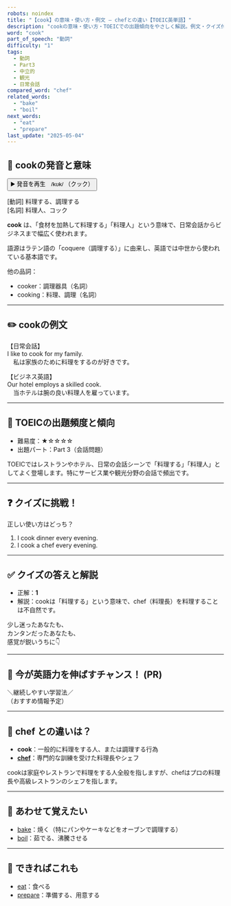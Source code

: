 ```yaml
---
robots: noindex
title: "【cook】の意味・使い方・例文 ― chefとの違い【TOEIC英単語】"
description: "cookの意味・使い方・TOEICでの出題傾向をやさしく解説。例文・クイズ付きでchefとの違いもわかりやすく学べます。"
word: "cook"
part_of_speech: "動詞"
difficulty: "1"
tags:
  - 動詞
  - Part3
  - 中立的
  - 観光
  - 日常会話
compared_word: "chef"
related_words:
  - "bake"
  - "boil"
next_words:
  - "eat"
  - "prepare"
last_update: "2025-05-04"
---
```


## 🔰 cookの発音と意味

<button class="play-audio" onclick="playTTS('cook')">
  <span class="play-audio-main">
    ▶️ 発音を再生　/kʊk/
  </span>
  <span class="play-audio-sub">
    （クック）
  </span>
</button>

[動詞] 料理する、調理する  
[名詞] 料理人、コック

**cook** は、「食材を加熱して料理する」「料理人」という意味で、日常会話からビジネスまで幅広く使われます。

語源はラテン語の「coquere（調理する）」に由来し、英語では中世から使われている基本語です。

他の品詞：  
- cooker：調理器具（名詞）
- cooking：料理、調理（名詞）

---

## ✏️ cookの例文

【日常会話】  
I like to cook for my family.  
　私は家族のために料理をするのが好きです。

【ビジネス英語】  
Our hotel employs a skilled cook.  
　当ホテルは腕の良い料理人を雇っています。

---

## 🎯 TOEICの出題頻度と傾向

- 難易度：★☆☆☆☆
- 出題パート：Part 3（会話問題）

TOEICではレストランやホテル、日常の会話シーンで「料理する」「料理人」としてよく登場します。特にサービス業や観光分野の会話で頻出です。

---

## ❓ クイズに挑戦！

正しい使い方はどっち？

1. I cook dinner every evening.  
2. I cook a chef every evening.

---

## ✅ クイズの答えと解説

- 正解：**1**
- 解説：cookは「料理する」という意味で、chef（料理長）を料理することは不自然です。

少し迷ったあなたも、  
カンタンだったあなたも、  
感覚が鋭いうちに👇️

---

## 🚀 今が英語力を伸ばすチャンス！ (PR)

<div class="info-center">
＼継続しやすい学習法／<br>  
（おすすめ情報予定）
</div>

---

## 🤔  chef との違いは？

- **cook**：一般的に料理をする人、または調理する行為
- **[chef](/chef)**：専門的な訓練を受けた料理長やシェフ

cookは家庭やレストランで料理をする人全般を指しますが、chefはプロの料理長や高級レストランのシェフを指します。

---

## 🧩 あわせて覚えたい

- [bake](/bake)：焼く（特にパンやケーキなどをオーブンで調理する）
- [boil](/boil)：茹でる、沸騰させる

---

## 📖 できればこれも

- [eat](/eat)：食べる
- [prepare](/prepare)：準備する、用意する

<!-- cvid: aid06_bid09 -->
